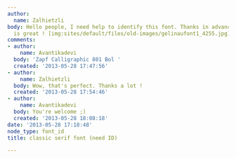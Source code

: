 ```yaml
---
author:
  name: Zalhietzli
body: Hello people, I need help to identify this font. Thanks in advance, this place
  is great ! [img:sites/default/files/old-images/gelinaufont1_4255.jpg]
comments:
- author:
    name: Avantikadevi
  body: 'Zapf Calligraphic 801 Bol '
  created: '2013-05-28 17:47:56'
- author:
    name: Zalhietzli
  body: Wow, that's perfect. Thanks a lot !
  created: '2013-05-28 17:54:46'
- author:
    name: Avantikadevi
  body: You're welcome ;)
  created: '2013-05-28 18:08:18'
date: '2013-05-28 17:18:48'
node_type: font_id
title: classic serif font (need ID)

---
```

